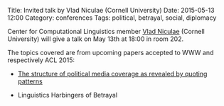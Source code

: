 Title: Invited talk by Vlad Niculae (Cornell University)
Date: 2015-05-13 12:00
Category: conferences
Tags: political, betrayal, social, diplomacy

Center for Computational Linguistics member [Vlad Niculae](http://vene.ro) (Cornell University) will give a talk on May 13th at 18:00 in room 202.

The topics covered are from upcoming papers accepted to WWW and respectively ACL 2015:

  * [The structure of political media coverage as revealed by quoting patterns](http://snap.stanford.edu/quotus)

  * Linguistics Harbingers of Betrayal
